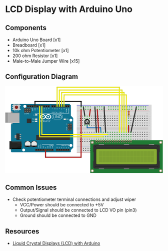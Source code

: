 # LCD Display with Arduino Uno

## Components
* Arduino Uno Board \[x1\]
* Breadboard \[x1\]
* 10k ohm Potentiometer \[x1\]
* 200 ohm Resistor \[x1\]
* Male-to-Male Jumper Wire \[x15\]

## Configuration Diagram
![Diagram of setup used to test LCD display](lcd.PNG "Diagram to test LCD display with Ardunio Uno.")

## Common Issues
* Check potentiometer terminal connections and adjust wiper
  * VCC/Power should be connected to +5V
  * Output/Signal should be connected to LCD VO pin (pin3)
  * Ground should be connected to GND

## Resources
* [Liquid Crystal Displays (LCD) with Arduino](https://docs.arduino.cc/learn/electronics/lcd-displays)